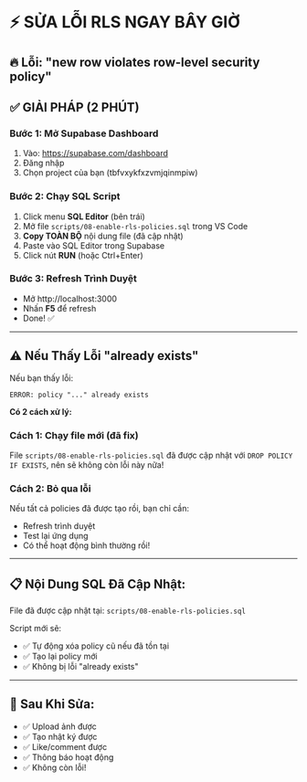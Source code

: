 # ⚡ SỬA LỖI RLS NGAY BÂY GIỜ

## 🔥 Lỗi: "new row violates row-level security policy"

## ✅ GIẢI PHÁP (2 PHÚT)

### Bước 1: Mở Supabase Dashboard
1. Vào: https://supabase.com/dashboard
2. Đăng nhập
3. Chọn project của bạn (tbfvxykfxzvmjqinmpiw)

### Bước 2: Chạy SQL Script
1. Click menu **SQL Editor** (bên trái)
2. Mở file `scripts/08-enable-rls-policies.sql` trong VS Code
3. **Copy TOÀN BỘ** nội dung file (đã cập nhật)
4. Paste vào SQL Editor trong Supabase
5. Click nút **RUN** (hoặc Ctrl+Enter)

### Bước 3: Refresh Trình Duyệt
- Mở http://localhost:3000
- Nhấn **F5** để refresh
- Done! ✅

---

## ⚠️ Nếu Thấy Lỗi "already exists"

Nếu bạn thấy lỗi:
```
ERROR: policy "..." already exists
```

**Có 2 cách xử lý:**

### Cách 1: Chạy file mới (đã fix)
File `scripts/08-enable-rls-policies.sql` đã được cập nhật với `DROP POLICY IF EXISTS`, nên sẽ không còn lỗi này nữa!

### Cách 2: Bỏ qua lỗi
Nếu tất cả policies đã được tạo rồi, bạn chỉ cần:
- Refresh trình duyệt
- Test lại ứng dụng
- Có thể hoạt động bình thường rồi!

---

## 📋 Nội Dung SQL Đã Cập Nhật:

File đã được cập nhật tại: `scripts/08-enable-rls-policies.sql`

Script mới sẽ:
- ✅ Tự động xóa policy cũ nếu đã tồn tại
- ✅ Tạo lại policy mới
- ✅ Không bị lỗi "already exists"

---

## 🎯 Sau Khi Sửa:
- ✅ Upload ảnh được
- ✅ Tạo nhật ký được
- ✅ Like/comment được
- ✅ Thông báo hoạt động
- ✅ Không còn lỗi!
